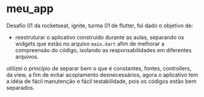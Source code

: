 # meu_app

Desafio 01 da rocketseat, ignite, turma 01 de flutter, foi dado o objetivo de:

- reestruturar o aplicativo construído durante as aulas, separando os widgets que estão no arquivo `main.dart` afim de melhorar a compreensão do código, isolando as responsabilidades em diferentes arquivos.

utilizei o princípio de separar bem o que é constantes, fontes, controllers, da view, a fim de evitar acoplamento desnecessários, agora o aplicativo tem a idéia de fácil manutenção e fácil testabilidade, pois os códigos estão bem separados.

